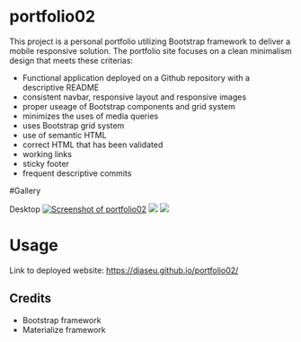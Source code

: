 # portfolio02

This project is a personal portfolio utilizing Bootstrap framework to deliver a mobile responsive solution.  The portfolio site focuses on a clean minimalism design that meets these criterias:
- Functional application deployed on a Github repository with a descriptive README
- consistent navbar, responsive layout and responsive images
- proper useage of Bootstrap components and grid system
- minimizes the uses of media queries
- uses Bootstrap grid system
- use of semantic HTML
- correct HTML that has been validated
- working links
- sticky footer
- frequent descriptive commits

#Gallery 

Desktop 
<a href=""><img src="https://i.imgur.com/6AdOHGt.png" alt="Screenshot of portfolio02" /></a>
<img src="https://i.imgur.com/r0UA5R5.png"> <img src="https://i.imgur.com/ifshzDG.png">  

# Usage
Link to deployed website: https://diaseu.github.io/portfolio02/
 
## Credits

- Bootstrap framework
- Materialize framework
